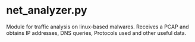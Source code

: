# net_analyzer.py
Module for traffic analysis on linux-based malwares. Receives a PCAP and obtains IP addresses, DNS queries, Protocols used and other useful data.
